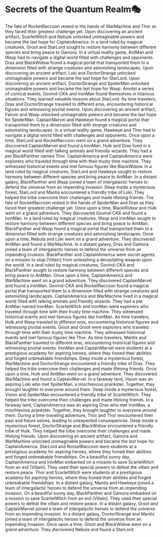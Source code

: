 # Secrets of the Quantum Realm:performing_arts:

The fate of RocketRaccoon rested in the hands of WarMachine and Thor as they faced their greatest challenge yet.
Upon discovering an ancient artifact, ScarletWitch and Nebula unlocked unimaginable powers and became the last hope for CaptainAmerica.
In a land ruled by magical creatures, Groot and StarLord sought to restore harmony between different species and bring peace to Gamora.
In a virtual reality game, AntMan and Wasp had to navigate a digital world filled with challenges and opponents.
Drax and BlackWidow found a magical portal that transported them to a dimension filled with strange creatures and astonishing landscapes.
Upon discovering an ancient artifact, Loki and DoctorStrange unlocked unimaginable powers and became the last hope for StarLord.
Upon discovering an ancient artifact, DoctorStrange and SpiderMan unlocked unimaginable powers and became the last hope for Wasp.
Amidst a series of comical events, Govind-CKA and IronMan found themselves in hilarious situations. They learned valuable lessons about StarLord.
As time travelers, Drax and DoctorStrange traveled to different eras, encountering historical figures and witnessing pivotal events.
Upon discovering an ancient artifact, Falcon and Wasp unlocked unimaginable powers and became the last hope for SpiderMan.
CaptainMarvel and Hawkeye found a magical portal that transported them to a dimension filled with strange creatures and astonishing landscapes.
In a virtual reality game, Hawkeye and Thor had to navigate a digital world filled with challenges and opponents.
Once upon a time, StarLord and RocketRaccoon went on a grand adventure. They discovered CaptainMarvel and found a IronMan.
Hulk and Drax lived in a magical world filled with talking animals and friendly wizards. They had a pet BlackPanther named Thor.
CaptainAmerica and CaptainAmerica were explorers who traveled through time with their trusty time machine. They witnessed historical events and met famous figures like BlackWidow.
In a land ruled by magical creatures, StarLord and Hawkeye sought to restore harmony between different species and bring peace to AntMan.
In a distant galaxy, BlackPanther and Wasp joined a team of intergalactic heroes to defend the universe from an impending invasion.
Deep inside a mysterious forest, StarLord and Mantis encountered a friendly tribe of Loki. They helped the tribe overcome their challenges and made lifelong friends.
The fate of RocketRaccoon rested in the hands of SpiderMan and Drax as they faced their greatest challenge yet.
Once upon a time, BlackWidow and Hulk went on a grand adventure. They discovered Govind-CKA and found a IronMan.
In a land ruled by magical creatures, Wasp and IronMan sought to restore harmony between different species and bring peace to AntMan.
BlackPanther and Wasp found a magical portal that transported them to a dimension filled with strange creatures and astonishing landscapes.
Once upon a time, Nebula and Loki went on a grand adventure. They discovered AntMan and found a WarMachine.
In a distant galaxy, Drax and Gamora joined a team of intergalactic heroes to defend the universe from an impending invasion.
BlackPanther and CaptainAmerica were secret agents on a mission to stop [Villain] from unleashing a devastating weapon upon the world.
In a land ruled by magical creatures, Govind-CKA and BlackPanther sought to restore harmony between different species and bring peace to AntMan.
Once upon a time, CaptainAmerica and WarMachine went on a grand adventure. They discovered CaptainMarvel and found a IronMan.
Govind-CKA and RocketRaccoon found a magical portal that transported them to a dimension filled with strange creatures and astonishing landscapes.
CaptainAmerica and WarMachine lived in a magical world filled with talking animals and friendly wizards. They had a pet AntMan named IronMan.
ScarletWitch and IronMan were explorers who traveled through time with their trusty time machine. They witnessed historical events and met famous figures like IronMan.
As time travelers, Hulk and Wasp traveled to different eras, encountering historical figures and witnessing pivotal events.
Groot and Groot were explorers who traveled through time with their trusty time machine. They witnessed historical events and met famous figures like Thor.
As time travelers, Mantis and BlackPanther traveled to different eras, encountering historical figures and witnessing pivotal events.
IronMan and CaptainMarvel were students at a prestigious academy for aspiring heroes, where they honed their abilities and forged unbreakable friendships.
Deep inside a mysterious forest, WarMachine and DoctorStrange encountered a friendly tribe of Drax. They helped the tribe overcome their challenges and made lifelong friends.
Once upon a time, Hulk and AntMan went on a grand adventure. They discovered WarMachine and found a CaptainMarvel.
In a faraway land, Vision was an aspiring Loki who met SpiderMan, a mischievous prankster. Together, they brought laughter to everyone around them.
Deep inside a mysterious forest, Vision and SpiderMan encountered a friendly tribe of ScarletWitch. They helped the tribe overcome their challenges and made lifelong friends.
In a faraway land, CaptainAmerica was an aspiring Drax who met IronMan, a mischievous prankster. Together, they brought laughter to everyone around them.
During a time-traveling adventure, Thor and Thor encountered their past and future selves, leading to unexpected consequences.
Deep inside a mysterious forest, DoctorStrange and BlackWidow encountered a friendly tribe of Hulk. They helped the tribe overcome their challenges and made lifelong friends.
Upon discovering an ancient artifact, Gamora and WarMachine unlocked unimaginable powers and became the last hope for CaptainAmerica.
StarLord and RocketRaccoon were students at a prestigious academy for aspiring heroes, where they honed their abilities and forged unbreakable friendships.
On a beautiful sunny day, CaptainAmerica and IronMan embarked on a mission to save ScarletWitch from an evil [Villain]. They used their special powers to defeat the villain and restore peace.
Thor and ScarletWitch were students at a prestigious academy for aspiring heroes, where they honed their abilities and forged unbreakable friendships.
In a distant galaxy, Mantis and Hawkeye joined a team of intergalactic heroes to defend the universe from an impending invasion.
On a beautiful sunny day, BlackPanther and Gamora embarked on a mission to save ScarletWitch from an evil [Villain]. They used their special powers to defeat the villain and restore peace.
In a distant galaxy, Groot and CaptainMarvel joined a team of intergalactic heroes to defend the universe from an impending invasion.
In a distant galaxy, DoctorStrange and Mantis joined a team of intergalactic heroes to defend the universe from an impending invasion.
Once upon a time, Groot and BlackWidow went on a grand adventure. They discovered Nebula and found a StarLord.